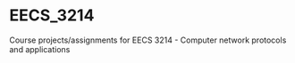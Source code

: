 # EECS_3214
Course projects/assignments for 
EECS 3214 - Computer network protocols and applications
